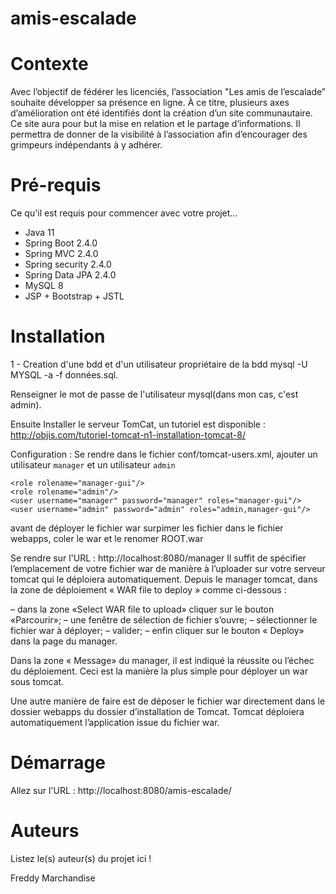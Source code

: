 # amis-escalade

# Contexte
Avec l’objectif de fédérer les licenciés, l’association "Les amis de l’escalade” souhaite développer sa présence en ligne.
À ce titre, plusieurs axes d’amélioration ont été identifiés dont la création d’un site communautaire. Ce site aura pour but la mise en relation et le partage d’informations.
Il permettra de donner de la visibilité à l’association afin d’encourager des grimpeurs indépendants à y adhérer.

# Pré-requis
Ce qu'il est requis pour commencer avec votre projet...

* Java 11
* Spring Boot 2.4.0
* Spring MVC 2.4.0
* Spring security 2.4.0
* Spring Data JPA 2.4.0
* MySQL 8
* JSP + Bootstrap + JSTL

# Installation

1 - Creation d'une bdd et d'un utilisateur propriétaire de la bdd mysql -U MYSQL -a -f données.sql.

Renseigner le mot de passe de l'utilisateur mysql(dans mon cas, c'est admin).

Ensuite Installer le serveur TomCat, un tutoriel est disponible : http://objis.com/tutoriel-tomcat-n1-installation-tomcat-8/

Configuration : Se rendre dans le fichier conf/tomcat-users.xml, ajouter un utilisateur ```manager``` et un utilisateur ```admin```

```
<role rolename="manager-gui"/>
<role rolename="admin"/>
<user username="manager" password="manager" roles="manager-gui"/>
<user username="admin" password="admin" roles="admin,manager-gui"/>
```
avant de déployer le fichier war surpimer les fichier dans le fichier webapps, coler le war et le renomer ROOT.war 

Se rendre sur l'URL : http://localhost:8080/manager Il suffit de spécifier l’emplacement de votre fichier war de manière à l’uploader sur votre serveur tomcat qui le déploiera automatiquement. Depuis le manager tomcat, dans la zone de déploiement « WAR file to deploy » comme ci-dessous :

– dans la zone «Select WAR file to upload» cliquer sur le bouton «Parcourir»; – une fenêtre de sélection de fichier s’ouvre; – sélectionner le fichier war à déployer; – valider; – enfin cliquer sur le bouton « Deploy» dans la page du manager.

Dans la zone « Message» du manager, il est indiqué la réussite ou l’échec du déploiement. Ceci est la manière la plus simple pour déployer un war sous tomcat.

Une autre manière de faire est de déposer le fichier war directement dans le dossier webapps du dossier d’installation de Tomcat. Tomcat déploiera automatiquement l’application issue du fichier war.

# Démarrage

Allez sur l'URL : http://localhost:8080/amis-escalade/

# Auteurs
Listez le(s) auteur(s) du projet ici !

Freddy Marchandise